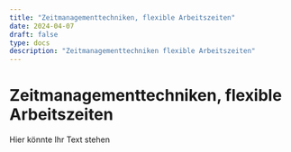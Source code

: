 ```yaml
---
title: "Zeitmanagementtechniken, flexible Arbeitszeiten"
date: 2024-04-07
draft: false
type: docs
description: "Zeitmanagementtechniken flexible Arbeitszeiten"
---
```


# Zeitmanagementtechniken, flexible Arbeitszeiten

Hier könnte Ihr Text stehen
